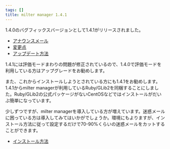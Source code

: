 ```yaml
---
tags: []
title: milter manager 1.4.1
---
```

1.4.0のバグフィックスバージョンとして1.4.1がリリースされました。
<!--more-->


  * [アナウンスメール](http://sourceforge.net/mailarchive/message.php?msg_name=20091030.092310.139844901393139408.kou%40clear-code.com)
  * [変更点](/reference/ja/news.html#release-1-4-1)
  * [アップデート方法](/reference/ja/upgrade.html)

1.4.1には評価モードまわりの問題が修正されているので、1.4.0で評価モードを利用している方はアップグレードをお勧めします。

また、これからインストールしようとされている方にも1.4.1をお勧めします。1.4.1からmilter managerが利用しているRuby/GLib2を同梱することにしました。Ruby/GLib2の公式パッケージがないCentOSなどではインストールがだいぶ簡単になっています。

少しずつですが、milter managerを導入している方が増えています。迷惑メールに困っている方は導入してみてはいかがでしょうか。環境にもよりますが、インストール方法に従って設定するだけで70-90%くらいの迷惑メールをカットすることができます。

  * [インストール方法](/reference/ja/install.html)
